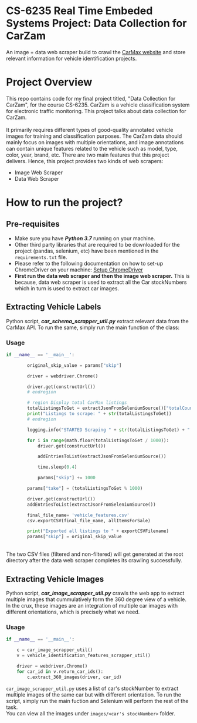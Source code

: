 # CS-6235 Real Time Embeded Systems Project: Data Collection for CarZam
An image + data web scraper build to crawl the [CarMax website](https://www.carmax.com) and store relevant information for vehicle identification projects.

# Project Overview
This repo contains code for my final project titled, "Data Collection for CarZam", for the course CS-6235. CarZam is a vehicle classification system for electronic traffic monitoring. 
This project talks about data collection for CarZam.<br><br>
It primarily requires different types of good-quality annotated vehicle images for training and classification purposes.
The CarZam data should mainly focus on images with multiple orientations,    and image annotations can contain unique features related to the vehicle such as model, type, color, year, brand, etc. 
There are two main features that this project delivers. Hence, this project provides two kinds of web scrapers:<br>

* Image Web Scraper
* Data Web Scraper

# How to run the project?

## Pre-requisites
* Make sure you have ***Python 3.7*** running on your machine.
* Other third party libraries that are required to be downloaded for the project (pandas, selenium, etc) have been mentioned in the `requirements.txt` file.
* Please refer to the following documentation on how to set-up ChromeDriver on your machine: [Setup ChromeDriver](https://chromedriver.chromium.org/getting-started)
* **First run the data web scraper and then the image web scraper.** This is because, data web scraper is used to extract all the Car stockNumbers which in turn is used to extract car images.  

## Extracting Vehicle Labels
Python script, ***car_schema_scrapper_util.py*** extract relevant data from the CarMax API. To run the same, simply run the main function of the class:<br>

### Usage
```python
if __name__ == '__main__':

        original_skip_value = params["skip"]

        driver = webdriver.Chrome()

        driver.get(constructUrl())
        # endregion

        # region Display total CarMax listings
        totalListingsToGet = extractJsonFromSeleniumSource()["totalCount"]
        print("Listings to scrape: " + str(totalListingsToGet))
        # endregion

        logging.info("STARTED Scraping " + str(totalListingsToGet) + " listings")

        for i in range(math.floor(totalListingsToGet / 1000)):
            driver.get(constructUrl())

            addEntriesToList(extractJsonFromSeleniumSource())

            time.sleep(0.4)

            params["skip"] += 1000

        params["take"] = (totalListingsToGet % 1000)

        driver.get(constructUrl())
        addEntriesToList(extractJsonFromSeleniumSource())

        final_file_name= 'vehicle_features.csv'
        csv.exportCSV(final_file_name, allItemsForSale)

        print("Exported all listings to " + exportCSVFilename)
        params["skip"] = original_skip_value
```
<br>
The two CSV files (filtered and non-filtered) will get generated at the root directory after the data web scraper completes its crawling successfully.

## Extracting Vehicle Images 
Python script, ***car_image_scrapper_util.py*** crawls the web app to extract multiple images that cummulatively form the 360 degree view of a vehicle. In the crux, these images are an integration of multiple car images with different orientations, which is precisely what we need.

### Usage

```python
if __name__ == '__main__':

    c = car_image_scrapper_util()
    v = vehicle_identification_features_scrapper_util()

    driver = webdriver.Chrome()
    for car_id in v.return_car_ids():
        c.extract_360_images(driver, car_id)
```

`car_image_scrapper_util.py` uses a list of car's stockNumber to extract multiple images of the same car but with different orientation. To run the script, simply run the main fuction and Selenium will perform the rest of the task. <br>You can view all the images under `images/<car's stockNumber>` folder.  



